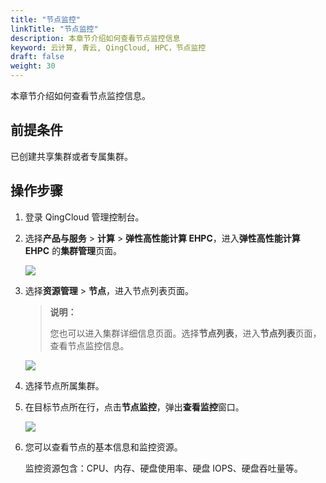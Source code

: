 ```yaml
---
title: "节点监控"
linkTitle: "节点监控"
description: 本章节介绍如何查看节点监控信息
keyword: 云计算, 青云, QingCloud, HPC，节点监控
draft: false
weight: 30
---
```


本章节介绍如何查看节点监控信息。

## 前提条件

已创建共享集群或者专属集群。

## 操作步骤

1. 登录 QingCloud 管理控制台。

2. 选择**产品与服务** > **计算** > **弹性高性能计算 EHPC**，进入**弹性高性能计算 EHPC** 的**集群管理**页面。

   ![](../../../_images/qs_hpc_list.png)

3. 选择**资源管理** > **节点**，进入节点列表页面。

   > **说明：**
   >
   > 您也可以进入集群详细信息页面。选择**节点列表**，进入**节点列表**页面，查看节点监控信息。

   ![](../../../_images/um_node_monitor_list.png)

5. 选择节点所属集群。

5. 在目标节点所在行，点击**节点监控**，弹出**查看监控**窗口。

   ![](../../../_images/um_node_monitor_view.png)

6. 您可以查看节点的基本信息和监控资源。

   监控资源包含：CPU、内存、硬盘使用率、硬盘 IOPS、硬盘吞吐量等。

